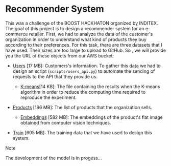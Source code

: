 # Recommender System

This was a challenge of the BOOST HACKHATON organized by INDITEX. The goal of this project is to design a recommender system for an e-commerce retailer. First, we had to analyze the data of the customer's organization in order to understand what kind of products they buy according to their preferences. For this task, there are three datasets that I have used. Their sizes are too large to upload to GitHub. So , we will provide you the URL of these objects  from our AWS bucket:

* [Users](https://cfolstorage.s3.eu-west-3.amazonaws.com/data_recommender_system/users.csv) [17 MB]: Customers's information. To gather this data we had to design an script (`scripts/users_api.py`) to automate the sending of requests to the API that they provide us.
    * [K-means]()[14 KB]: The file containing the results when the K-means algorithm in order to reduce the computing time required to reproduce the experiment.

* [Products](https://cfolstorage.s3.eu-west-3.amazonaws.com/data_recommender_system/products.pkl) [186 MB]: The list of products that the organization sells.
    * [Embeddings](https://cfolstorage.s3.eu-west-3.amazonaws.com/data_recommender_system/embeddings.csv) [582 MB]: The embeddings of the product's flat image obtained from computer vision techniques.

* [Train](https://cfolstorage.s3.eu-west-3.amazonaws.com/data_recommender_system/train.parquet) [605 MB]: The training data that we have used to design this system.


> [!NOTE]
> The development of the model is in progess...
